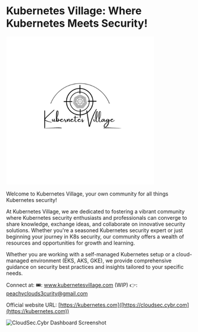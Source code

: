 # Kubernetes Village: Where Kubernetes Meets Security!


<img src="./docs/assets/k8svillagelogo.png" alt="k8svillagelogo" width="400" height="400">

Welcome to Kubernetes Village, your own community for all things Kubernetes security!

At Kubernetes Village, we are dedicated to fostering a vibrant community where Kubernetes security enthusiasts and professionals can converge to share knowledge, exchange ideas, and collaborate on innovative security solutions. Whether you're a seasoned Kubernetes security expert or just beginning your journey in K8s security, our community offers a wealth of resources and opportunities for growth and learning.

Whether you are working with a self-managed Kubernetes setup or a cloud-managed environment (EKS, AKS, GKE), we provide comprehensive guidance on security best practices and insights tailored to your specific needs.

Connect at:
🎟️: www.kubernetesvillage.com (WIP)
👉: peachyclouds3curity@gmail.com

Official website URL: [https://kubernetes.com]([https://cloudsec.cybr.com](https://kubernetes.com))

![CloudSec.Cybr Dashboard Screenshot](./docs/assets/cloudsec.cybr.com-screenshot.jpg)
